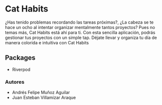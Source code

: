 # Cat Habits
¿Has tenido problemas recordando las tareas próximas?, ¿La cabeza se te hace un ocho al intentar organizar mentalmente tantos proyectos? Pues no temas más, Cat Habits está ahí para ti. Con esta sencilla aplicación, podrás gestionar tus proyectos con un simple tap. Déjate llevar y organiza tu día de manera colorida e intuitiva con Cat Habits

## Packages
- Riverpod

### Autores
- Andrés Felipe Muñoz Aguilar
- Juan Esteban Villamizar Araque